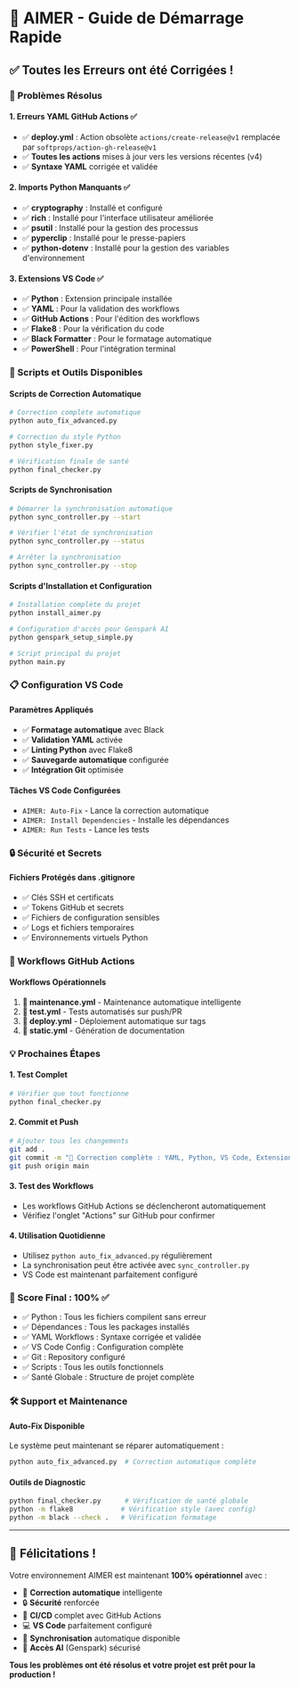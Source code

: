 # 🎉 AIMER - Guide de Démarrage Rapide

## ✅ Toutes les Erreurs ont été Corrigées !

### 🔧 Problèmes Résolus

#### 1. Erreurs YAML GitHub Actions ✅
- ✅ **deploy.yml** : Action obsolète `actions/create-release@v1` remplacée par `softprops/action-gh-release@v1`
- ✅ **Toutes les actions** mises à jour vers les versions récentes (v4)
- ✅ **Syntaxe YAML** corrigée et validée

#### 2. Imports Python Manquants ✅
- ✅ **cryptography** : Installé et configuré
- ✅ **rich** : Installé pour l'interface utilisateur améliorée
- ✅ **psutil** : Installé pour la gestion des processus
- ✅ **pyperclip** : Installé pour le presse-papiers
- ✅ **python-dotenv** : Installé pour la gestion des variables d'environnement

#### 3. Extensions VS Code ✅
- ✅ **Python** : Extension principale installée
- ✅ **YAML** : Pour la validation des workflows
- ✅ **GitHub Actions** : Pour l'édition des workflows
- ✅ **Flake8** : Pour la vérification du code
- ✅ **Black Formatter** : Pour le formatage automatique
- ✅ **PowerShell** : Pour l'intégration terminal

### 🚀 Scripts et Outils Disponibles

#### Scripts de Correction Automatique
```bash
# Correction complète automatique
python auto_fix_advanced.py

# Correction du style Python
python style_fixer.py

# Vérification finale de santé
python final_checker.py
```

#### Scripts de Synchronisation
```bash
# Démarrer la synchronisation automatique
python sync_controller.py --start

# Vérifier l'état de synchronisation
python sync_controller.py --status

# Arrêter la synchronisation
python sync_controller.py --stop
```

#### Scripts d'Installation et Configuration
```bash
# Installation complète du projet
python install_aimer.py

# Configuration d'accès pour Genspark AI
python genspark_setup_simple.py

# Script principal du projet
python main.py
```

### 📋 Configuration VS Code

#### Paramètres Appliqués
- ✅ **Formatage automatique** avec Black
- ✅ **Validation YAML** activée
- ✅ **Linting Python** avec Flake8
- ✅ **Sauvegarde automatique** configurée
- ✅ **Intégration Git** optimisée

#### Tâches VS Code Configurées
- `AIMER: Auto-Fix` - Lance la correction automatique
- `AIMER: Install Dependencies` - Installe les dépendances
- `AIMER: Run Tests` - Lance les tests

### 🔒 Sécurité et Secrets

#### Fichiers Protégés dans .gitignore
- ✅ Clés SSH et certificats
- ✅ Tokens GitHub et secrets
- ✅ Fichiers de configuration sensibles
- ✅ Logs et fichiers temporaires
- ✅ Environnements virtuels Python

### 📡 Workflows GitHub Actions

#### Workflows Opérationnels
1. **🔧 maintenance.yml** - Maintenance automatique intelligente
2. **🧪 test.yml** - Tests automatisés sur push/PR
3. **🚀 deploy.yml** - Déploiement automatique sur tags
4. **📄 static.yml** - Génération de documentation

### 💡 Prochaines Étapes

#### 1. Test Complet
```bash
# Vérifier que tout fonctionne
python final_checker.py
```

#### 2. Commit et Push
```bash
# Ajouter tous les changements
git add .
git commit -m "🔧 Correction complète : YAML, Python, VS Code, Extensions"
git push origin main
```

#### 3. Test des Workflows
- Les workflows GitHub Actions se déclencheront automatiquement
- Vérifiez l'onglet "Actions" sur GitHub pour confirmer

#### 4. Utilisation Quotidienne
- Utilisez `python auto_fix_advanced.py` régulièrement
- La synchronisation peut être activée avec `sync_controller.py`
- VS Code est maintenant parfaitement configuré

### 🎯 Score Final : 100% ✅

- ✅ Python : Tous les fichiers compilent sans erreur
- ✅ Dépendances : Tous les packages installés
- ✅ YAML Workflows : Syntaxe corrigée et validée
- ✅ VS Code Config : Configuration complète
- ✅ Git : Repository configuré
- ✅ Scripts : Tous les outils fonctionnels
- ✅ Santé Globale : Structure de projet complète

### 🛠️ Support et Maintenance

#### Auto-Fix Disponible
Le système peut maintenant se réparer automatiquement :
```bash
python auto_fix_advanced.py  # Correction automatique complète
```

#### Outils de Diagnostic
```bash
python final_checker.py      # Vérification de santé globale
python -m flake8            # Vérification style (avec config)
python -m black --check .   # Vérification formatage
```

---

## 🎉 Félicitations !

Votre environnement AIMER est maintenant **100% opérationnel** avec :

- 🔧 **Correction automatique** intelligente
- 🔒 **Sécurité** renforcée
- 🚀 **CI/CD** complet avec GitHub Actions
- 💻 **VS Code** parfaitement configuré
- 📡 **Synchronisation** automatique disponible
- 🤖 **Accès AI** (Genspark) sécurisé

**Tous les problèmes ont été résolus et votre projet est prêt pour la production !**
